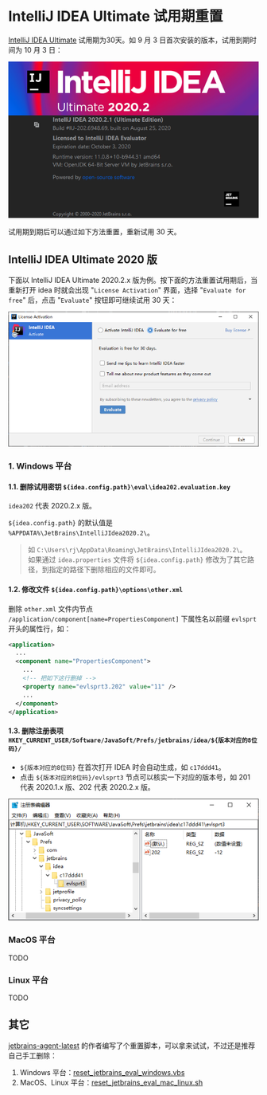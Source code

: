 # IntelliJ IDEA Ultimate 试用期重置

[IntelliJ IDEA Ultimate](https://www.jetbrains.com/idea/download/other.html) 试用期为30天。如 9 月 3 日首次安装的版本，试用到期时间为 10 月 3 日：

![](./assets/20200903-idea-about.png)

试用期到期后可以通过如下方法重置，重新试用 30 天。

## IntelliJ IDEA Ultimate 2020 版

下面以 IntelliJ IDEA Ultimate 2020.2.x 版为例。按下面的方法重置试用期后，当重新打开 idea 时就会出现 "`License Activation`" 界面，选择 "`Evaluate for free`" 后，点击 "`Evaluate`" 按钮即可继续试用 30 天：

![](./assets/20200903-idea-license-activation.png)

### 1. Windows 平台

#### 1.1. 删除试用密钥 `${idea.config.path}\eval\idea202.evaluation.key`

`idea202` 代表 2020.2.x 版。

`${idea.config.path}` 的默认值是 `%APPDATA%\JetBrains\IntelliJIdea2020.2\`。
> 如 `C:\Users\rj\AppData\Roaming\JetBrains\IntelliJIdea2020.2\`。  
> 如果通过 `idea.properties` 文件将 `${idea.config.path}` 修改为了其它路径，到指定的路径下删除相应的文件即可。


#### 1.2. 修改文件 `${idea.config.path}\options\other.xml`

删除 `other.xml` 文件内节点 `/application/component[name=PropertiesComponent]` 下属性名以前缀 `evlsprt` 开头的属性行，如：

```xml
<application>
  ...
  <component name="PropertiesComponent">
    ...
    <!-- 把如下这行删掉 -->
    <property name="evlsprt3.202" value="11" />
    ...
  </component>
</application>
```

#### 1.3. 删除注册表项 `HKEY_CURRENT_USER/Software/JavaSoft/Prefs/jetbrains/idea/${版本对应的8位码}/`

- `${版本对应的8位码}` 在首次打开 IDEA 时会自动生成，如 `c17ddd41`。
- 点击 `${版本对应的8位码}/evlsprt3` 节点可以核实一下对应的版本号，如 201 代表 2020.1.x 版、202 代表 2020.2.x 版。

![](./assets/20200903-idea-reg-evlsprt3.png)

### MacOS 平台

TODO

### Linux 平台

TODO

## 其它

[jetbrains-agent-latest](https://gitee.com/rj-hwang/jetbrains-agent-latest) 的作者编写了个重置脚本，可以拿来试试，不过还是推荐自己手工删除：

1. Windows 平台：[reset_jetbrains_eval_windows.vbs](https://gitee.com/rj-hwang/jetbrains-agent-latest/blob/rj/2020.1.3及以下/reset_eval/reset_jetbrains_eval_windows.vbs)
2. MacOS、Linux 平台：[reset_jetbrains_eval_mac_linux.sh](https://gitee.com/rj-hwang/jetbrains-agent-latest/blob/rj/2020.1.3及以下/reset_eval/reset_jetbrains_eval_mac_linux.sh)
